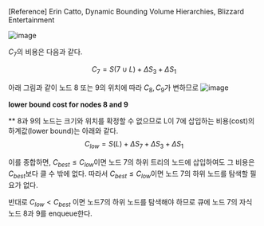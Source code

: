[Reference] Erin Catto, Dynamic Bounding Volume Hierarchies, Blizzard Entertainment

![image](https://github.com/mekjh12/BVH2d/assets/122244587/4d1ff281-583b-4716-9493-cc661c301e1d)

$C_7$의 비용은 다음과 같다.

$$ C_{7}=S(7\cup L)+\Delta S_{3}+\Delta S_{1} $$


아래 그림과 같이 노드 8 또는 9의 위치에 따라 $C_8, C_9$가 변하므로 
![image](https://github.com/mekjh12/BVH2d/assets/122244587/344e3912-6b57-4e39-8778-865ea996bb24)

<b>lower bound cost for nodes 8 and 9</b>

** 8과 9의 노드는 크기와 위치를 확정할 수 없으므로 L이 7에 삽입하는 비용(cost)의 하계값(lower bound)는 아래와 같다.
$$C_{low}=S(L)+\Delta S_{7}+\Delta S_{3}+\Delta S_{1}$$

이를 종합하면, $C_{best}\leq C_{low}$이면 노드 7의 하위 트리의 노드에 삽입하여도 그 비용은 $C_{best}$보다 클 수 밖에 없다.
따라서 $C_{best}\leq C_{low}$이면 노드 7의 하위 노드를 탐색할 필요가 없다. 

반대로 $C_{low} < C_{best}$ 이면 노드7의 하위 노드를 탐색해야 하므로 큐에 노드 7의 자식 노드 8과 9를 enqueue한다.
